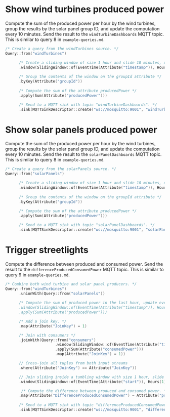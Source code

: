 # Show wind turbines produced power

Compute the sum of the produced power per hour by the wind turbines, group the results by the solar panel group ID, 
and update the computation every 10 minutes.
Send the result to the `windTurbineDashboards` MQTT topic.
This is similar to query 8 in `example-queries.md`.

```c++
/* Create a query from the windTurbines source. */
Query::from("windTurbines")

      /* Create a sliding window of size 1 hour and slide 10 minutes, using the timestamp attribute as the event time of the tuples. */
      .window(SlidingWindow::of(EventTime(Attribute("timestamp")), Hours(1), Minutes(10)))
       
      /* Group the contents of the window on the groupId attribute */
      .byKey(Attribute("groupId"))
       
      /* Compute the sum of the attribute producedPower */ 
      .apply(Sum(Attribute("producedPower")))

      /* Send to a MQTT sink with topic "windTurbineDashboards". */
      .sink(MQTTSinkDescriptor::create("ws://mosquitto:9001", "windTurbineDashboards"));
```

# Show solar panels produced power

Compute the sum of the produced power per hour by the wind turbines, group the results by the solar panel group ID,
and update the computation every 10 minutes.
Send the result to the `solarPanelDashboards` MQTT topic.
This is similar to query 8 in `example-queries.md`.

```c++
/* Create a query from the solarPanels source. */
Query::from("solarPanels")

      /* Create a sliding window of size 1 hour and slide 10 minutes, using the timestamp attribute as the event time of the tuples. */
      .window(SlidingWindow::of(EventTime(Attribute("timestamp")), Hours(1), Minutes(10)))
       
      /* Group the contents of the window on the groupId attribute */
      .byKey(Attribute("groupId"))
       
      /* Compute the sum of the attribute producedPower */ 
      .apply(Sum(Attribute("producedPower")))

      /* Send to a MQTT sink with topic "solarPanelDashboards". */
      .sink(MQTTSinkDescriptor::create("ws://mosquitto:9001", "solarPanelDashboards"));
```

# Trigger streetlights

Compute the difference between produced and consumed power.
Send the result to the `differenceProducedConsumedPower` MQTT topic.
This is similar to query 9 in `example-queries.md`.

```c++
/* Combine both wind turbine and solar panel producers. */
Query::from("windTurbines")
      .unionWith(Query::from("solarPanels"))
      
      /* Compute the sum of produced power in the last hour, update every 10 minutes.
      .window(SlidingWindow::of(EventTime(Attribute("timestamp")), Hours(1), Minutes(10))
      .apply(Sum(Attribute("producedPower")))

      /* Add a join key. */
      .map(Attribute("JoinKey") = 1)

      /* Join with consumers */
      .joinWith(Query::from("consumers")
                      .window(SlidingWindow::of(EventTime(Attribute("timestamp")), Hours(1), Minutes(10))
                      .apply(Sum(Attribute("consumedPower")))
                      .map(Attribute("JoinKey") = 1))

      // Cross-join all tuples from both input streams                
      .where(Attribute("JoinKey") == Attribute("JoinKey"))

      // Join sliding inside a tumbling window with size 1 hour, slide 10 minutes
      .window(SlidingWindow::of(EventTime(Attribute("start")), Hours(1), Minutes(10))

       /* Compute the difference between produced and consumed power. */
      .map(Attribute("DifferenceProducedConsumedPower") = Attribute("producedPower") - Attribute("consumedPower"))
      
      /* Send to a MQTT sink with topic "differenceProducedConsumedPower". */
      .sink(MQTTSinkDescriptor::create("ws://mosquitto:9001", "differenceProducedConsumedPower"));
```